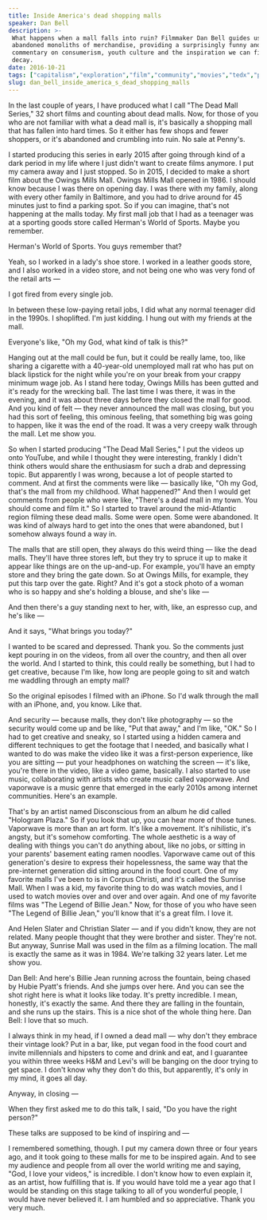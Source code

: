 ```yaml
---
title: Inside America's dead shopping malls
speaker: Dan Bell
description: >-
 What happens when a mall falls into ruin? Filmmaker Dan Bell guides us through
 abandoned monoliths of merchandise, providing a surprisingly funny and lyrical
 commentary on consumerism, youth culture and the inspiration we can find in
 decay.
date: 2016-10-21
tags: ["capitalism","exploration","film","community","movies","tedx","public-spaces","social-change","urban","art"]
slug: dan_bell_inside_america_s_dead_shopping_malls
---
```


In the last couple of years, I have produced what I call "The Dead Mall Series," 32 short
films and counting about dead malls. Now, for those of you who are not familiar with what
a dead mall is, it's basically a shopping mall that has fallen into hard times. So it
either has few shops and fewer shoppers, or it's abandoned and crumbling into ruin. No
sale at Penny's.

I started producing this series in early 2015 after going through kind of a dark period in
my life where I just didn't want to create films anymore. I put my camera away and I just
stopped. So in 2015, I decided to make a short film about the Owings Mills Mall. Owings
Mills Mall opened in 1986. I should know because I was there on opening day. I was there
with my family, along with every other family in Baltimore, and you had to drive around
for 45 minutes just to find a parking spot. So if you can imagine, that's not happening at
the malls today. My first mall job that I had as a teenager was at a sporting goods store
called Herman's World of Sports. Maybe you remember.

Herman's World of Sports. You guys remember that?

Yeah, so I worked in a lady's shoe store. I worked in a leather goods store, and I also
worked in a video store, and not being one who was very fond of the retail arts
—

I got fired from every single job.

In between these low-paying retail jobs, I did what any normal teenager did in the 1990s.
I shoplifted. I'm just kidding. I hung out with my friends at the mall.

Everyone's like, "Oh my God, what kind of talk is this?"

Hanging out at the mall could be fun, but it could be really lame, too, like sharing a
cigarette with a 40-year-old unemployed mall rat who has put on black lipstick for the
night while you're on your break from your crappy minimum wage job. As I stand here today,
Owings Mills has been gutted and it's ready for the wrecking ball. The last time I was
there, it was in the evening, and it was about three days before they closed the mall for
good. And you kind of felt — they never announced the mall was closing, but you had this
sort of feeling, this ominous feeling, that something big was going to happen, like it was
the end of the road. It was a very creepy walk through the mall. Let me show
you.

So when I started producing "The Dead Mall Series," I put the videos up onto YouTube, and
while I thought they were interesting, frankly I didn't think others would share the
enthusiasm for such a drab and depressing topic. But apparently I was wrong, because a lot
of people started to comment. And at first the comments were like — basically like, "Oh my
God, that's the mall from my childhood. What happened?" And then I would get comments from
people who were like, "There's a dead mall in my town. You should come and film it." So I
started to travel around the mid-Atlantic region filming these dead malls. Some were open.
Some were abandoned. It was kind of always hard to get into the ones that were abandoned,
but I somehow always found a way in.

The malls that are still open, they always do this weird thing — like the dead malls.
They'll have three stores left, but they try to spruce it up to make it appear like things
are on the up-and-up. For example, you'll have an empty store and they bring the gate
down. So at Owings Mills, for example, they put this tarp over the gate. Right? And it's
got a stock photo of a woman who is so happy and she's holding a blouse, and she's like
—

And then there's a guy standing next to her, with, like, an espresso cup, and he's like
—

And it says, "What brings you today?"

I wanted to be scared and depressed. Thank you. So the comments just kept pouring in on the
videos, from all over the country, and then all over the world. And I started to think,
this could really be something, but I had to get creative, because I'm like, how long are
people going to sit and watch me waddling through an empty mall?

So the original episodes I filmed with an iPhone. So I'd walk through the mall with an
iPhone, and, you know. Like that.

And security — because malls, they don't like photography — so the security would come up
and be like, "Put that away," and I'm like, "OK." So I had to get creative and sneaky, so
I started using a hidden camera and different techniques to get the footage that I needed,
and basically what I wanted to do was make the video like it was a first-person
experience, like you are sitting — put your headphones on watching the screen — it's like,
you're there in the video, like a video game, basically. I also started to use music,
collaborating with artists who create music called vaporwave. And vaporwave is a music
genre that emerged in the early 2010s among internet communities. Here's an
example.

That's by an artist named Disconscious from an album he did called "Hologram Plaza." So if
you look that up, you can hear more of those tunes. Vaporwave is more than an art form.
It's like a movement. It's nihilistic, it's angsty, but it's somehow comforting. The whole
aesthetic is a way of dealing with things you can't do anything about, like no jobs, or
sitting in your parents' basement eating ramen noodles. Vaporwave came out of this
generation's desire to express their hopelessness, the same way that the pre-internet
generation did sitting around in the food court. One of my favorite malls I've been to is
in Corpus Christi, and it's called the Sunrise Mall. When I was a kid, my favorite thing
to do was watch movies, and I used to watch movies over and over and over again. And one
of my favorite films was "The Legend of Billie Jean." Now, for those of you who have seen
"The Legend of Billie Jean," you'll know that it's a great film. I love
it.

And Helen Slater and Christian Slater — and if you didn't know, they are not related. Many
people thought that they were brother and sister. They're not. But anyway, Sunrise Mall
was used in the film as a filming location. The mall is exactly the same as it was in
1984. We're talking 32 years later. Let me show you.

Dan Bell: And here's Billie Jean running across the fountain, being chased by Hubie
Pyatt's friends. And she jumps over here. And you can see the shot right here is what it
looks like today. It's pretty incredible. I mean, honestly, it's exactly the same. And
there they are falling in the fountain, and she runs up the stairs. This is a nice shot of
the whole thing here. Dan Bell: I love that so much.

I always think in my head, if I owned a dead mall — why don't they embrace their vintage
look? Put in a bar, like, put vegan food in the food court and invite millennials and
hipsters to come and drink and eat, and I guarantee you within three weeks H&M and Levi's
will be banging on the door trying to get space. I don't know why they don't do this, but
apparently, it's only in my mind, it goes all day.

Anyway, in closing —

When they first asked me to do this talk, I said, "Do you have the right
person?"

These talks are supposed to be kind of inspiring and —

I remembered something, though. I put my camera down three or four years ago, and it took
going to these malls for me to be inspired again. And to see my audience and people from
all over the world writing me and saying, "God, I love your videos," is incredible. I
don't know how to even explain it, as an artist, how fulfilling that is. If you would have
told me a year ago that I would be standing on this stage talking to all of you wonderful
people, I would have never believed it. I am humbled and so appreciative. Thank you very
much.

<!--
ad_duration=3.33
comment_count=48
event="TEDxMidAtlantic"
external_start_time=0
has_talk_citation=0
intro_duration=11.82
is_subtitle_required="False"
is_talk_featured="True"
language="en"
language_swap="False"
native_language="en"
number_of_related_talks=6
number_of_speakers=1
number_of_subtitled_videos=0
number_of_tags=10
number_of_talk_download_languages=22
number_of_talk_more_resources=1
number_of_talk_recommendations=0
number_of_talks_take_actions=0
post_ad_duration=0.83
published_timestamp="2017-03-17 15:51:46"
recording_date="2016-10-21"
speaker_description="Filmmaker"
speaker_is_published=1
speaker_name="Dan Bell"
talk_name="Inside America's dead shopping malls"
talks_tags=["capitalism","exploration","film","community","movies","tedx","public-spaces","social-change","urban","art"]
talks_take_action=[]
url_photo_speaker="https://pe.tedcdn.com/images/ted/6a8387162a82b1a6f539e8bc33aa5be5947a82d7_254x191.jpg"
url_photo_talk="https://s3.amazonaws.com/talkstar-photos/uploads/891f4992-95f3-4333-a246-f6d954df02e1/DanBell_2016X-embed.jpg"
url_webpage="https://www.ted.com/talks/dan_bell_inside_america_s_dead_shopping_malls"
video_type_name="TEDx Talk"
-->